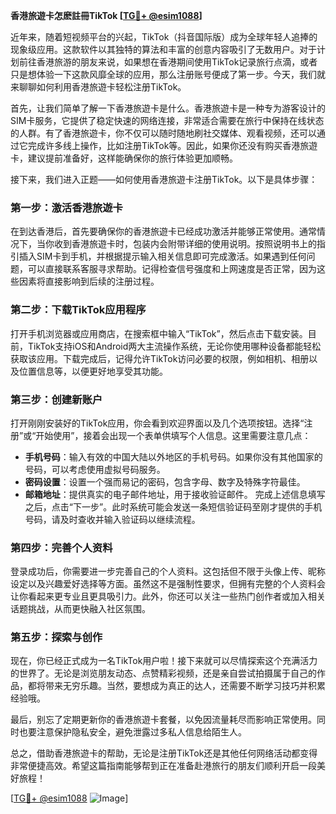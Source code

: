 **香港旅遊卡怎麽註冊TikTok [[TG💪+ @esim1088](https://t.me/s/esim1088)]**

近年来，随着短视频平台的兴起，TikTok（抖音国际版）成为全球年轻人追捧的现象级应用。这款软件以其独特的算法和丰富的创意内容吸引了无数用户。对于计划前往香港旅游的朋友来说，如果想在香港期间使用TikTok记录旅行点滴，或者只是想体验一下这款风靡全球的应用，那么注册账号便成了第一步。今天，我们就来聊聊如何利用香港旅遊卡轻松注册TikTok。

首先，让我们简单了解一下香港旅遊卡是什么。香港旅遊卡是一种专为游客设计的SIM卡服务，它提供了稳定快速的网络连接，非常适合需要在旅行中保持在线状态的人群。有了香港旅遊卡，你不仅可以随时随地刷社交媒体、观看视频，还可以通过它完成许多线上操作，比如注册TikTok等。因此，如果你还没有购买香港旅遊卡，建议提前准备好，这样能确保你的旅行体验更加顺畅。

接下来，我们进入正题——如何使用香港旅遊卡注册TikTok。以下是具体步骤：

### 第一步：激活香港旅遊卡

在到达香港后，首先要确保你的香港旅遊卡已经成功激活并能够正常使用。通常情况下，当你收到香港旅遊卡时，包装内会附带详细的使用说明。按照说明书上的指引插入SIM卡到手机，并根据提示输入相关信息即可完成激活。如果遇到任何问题，可以直接联系客服寻求帮助。记得检查信号强度和上网速度是否正常，因为这些因素将直接影响到后续的注册过程。

### 第二步：下载TikTok应用程序

打开手机浏览器或应用商店，在搜索框中输入“TikTok”，然后点击下载安装。目前，TikTok支持iOS和Android两大主流操作系统，无论你使用哪种设备都能轻松获取该应用。下载完成后，记得允许TikTok访问必要的权限，例如相机、相册以及位置信息等，以便更好地享受其功能。

### 第三步：创建新账户

打开刚刚安装好的TikTok应用，你会看到欢迎界面以及几个选项按钮。选择“注册”或“开始使用”，接着会出现一个表单供填写个人信息。这里需要注意几点：
- **手机号码**：输入有效的中国大陆以外地区的手机号码。如果你没有其他国家的号码，可以考虑使用虚拟号码服务。
- **密码设置**：设置一个强而易记的密码，包含字母、数字及特殊字符最佳。
- **邮箱地址**：提供真实的电子邮件地址，用于接收验证邮件。
完成上述信息填写之后，点击“下一步”。此时系统可能会发送一条短信验证码至刚才提供的手机号码，请及时查收并输入验证码以继续流程。

### 第四步：完善个人资料

登录成功后，你需要进一步完善自己的个人资料。这包括但不限于头像上传、昵称设定以及兴趣爱好选择等方面。虽然这不是强制性要求，但拥有完整的个人资料会让你看起来更专业且更具吸引力。此外，你还可以关注一些热门创作者或加入相关话题挑战，从而更快融入社区氛围。

### 第五步：探索与创作

现在，你已经正式成为一名TikTok用户啦！接下来就可以尽情探索这个充满活力的世界了。无论是浏览朋友动态、点赞精彩视频，还是亲自尝试拍摄属于自己的作品，都将带来无穷乐趣。当然，要想成为真正的达人，还需要不断学习技巧并积累经验哦。

最后，别忘了定期更新你的香港旅遊卡套餐，以免因流量耗尽而影响正常使用。同时也要注意保护隐私安全，避免泄露过多私人信息给陌生人。

总之，借助香港旅遊卡的帮助，无论是注册TikTok还是其他任何网络活动都变得非常便捷高效。希望这篇指南能够帮到正在准备赴港旅行的朋友们顺利开启一段美好旅程！

[[TG💪+ @esim1088](https://t.me/s/esim1088) ![Image](https://i.postimg.cc/4NQfJmqS/Snipaste-2025-05-13-00-14-12.png)]
